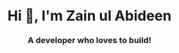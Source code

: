<h1 align="center">Hi 👋, I'm Zain ul Abideen</h1>
<h3 align="center">A developer who loves to build!</h3>
